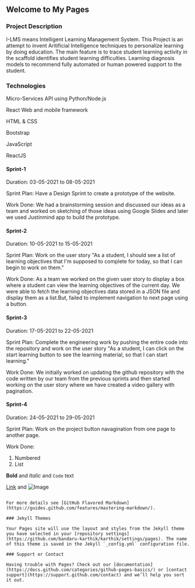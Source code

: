 ## Welcome to My Pages

### Project Description

I-LMS means Intelligent Learning Management System. This Project is an attempt to invent Aritificial Intelligence techniques to personalize learning by doing education. The main feature is to trace student learning activity in the scaffold identifies student learning difficulties. Learning diagnosis models to recommend fully automated or human powered support to the student.

### Technologies
Micro-Services API using Python/Node.js

React Web and mobile framework

HTML & CSS

Bootstrap

JavaScript 

ReactJS

#### Sprint-1

Duration: 03-05-2021 to 08-05-2021

Sprint Plan: Have a Design Sprint to create a prototype of the website.

Work Done: We had a brainstorming session and discussed our ideas as a team and worked on sketching of those ideas using Google Slides and later we used Justinmind app to build the prototype.

#### Sprint-2

Duration: 10-05-2021 to 15-05-2021

Sprint Plan: Work on the user story "As a student, I should see a list of learning objectives that I'm supposed to complete for today, so that I can begin to work on them."

Work Done: As a team we worked on the given user story to display a box where a student can view the learning objectives of the current day. We were able to fetch the learning objectives data stored in a JSON file and display them as a list.But, failed to implement navigation to next page using a button.

#### Sprint-3

Duration: 17-05-2021 to 22-05-2021

Sprint Plan: Complete the engineering work by pushing the entire code into the repository and work on the user story "As a student, I can click on the start learning button to see the learning material, so that I can start learning."

Work Done: We initially worked on updating the github repository with the code written by our team from the previous sprints and then started working on the user story where we have created a video gallery with pagination.

#### Sprint-4

Duration: 24-05-2021 to 29-05-2021

Sprint Plan: Work on the project button navagination from one page to another page.

Work Done: 


1. Numbered
2. List

**Bold** and _Italic_ and `Code` text

[Link](url) and ![Image](src)
```

For more details see [GitHub Flavored Markdown](https://guides.github.com/features/mastering-markdown/).

### Jekyll Themes

Your Pages site will use the layout and styles from the Jekyll theme you have selected in your [repository settings](https://github.com/bandaru-karthik/karthik/settings/pages). The name of this theme is saved in the Jekyll `_config.yml` configuration file.

### Support or Contact

Having trouble with Pages? Check out our [documentation](https://docs.github.com/categories/github-pages-basics/) or [contact support](https://support.github.com/contact) and we’ll help you sort it out.
